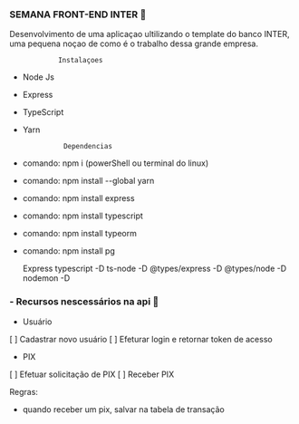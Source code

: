 ### SEMANA FRONT-END INTER :page_with_curl:

Desenvolvimento de uma aplicaçao ultilizando o template do banco INTER, uma pequena noçao de como é o trabalho dessa grande empresa.

                Instalaçoes

- Node Js
- Express
- TypeScript
- Yarn

                Dependencias

- comando: npm i (powerShell ou terminal do linux)
- comando: npm install --global  yarn
- comando: npm install express
- comando: npm install typescript
- comando: npm install typeorm
- comando: npm install pg

    Express
    typescript -D
    ts-node -D 
    @types/express -D
    @types/node -D
    nodemon -D

### - Recursos nescessários na api :electric_plug:

- Usuário

 [ ] Cadastrar novo usuário
 [ ] Efeturar login e retornar token de acesso

- PIX

 [ ] Efetuar solicitação de PIX
 [ ] Receber PIX
 
 Regras: 
  - quando receber um pix, salvar na tabela de transação